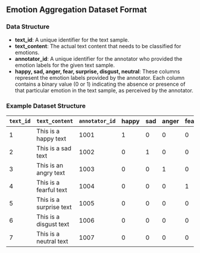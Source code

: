 ## Emotion Aggregation Dataset Format

### Data Structure

- **text_id**: A unique identifier for the text sample.
- **text_content**: The actual text content that needs to be classified for emotions.
- **annotator_id**: A unique identifier for the annotator who provided the emotion labels for the given text sample.
- **happy, sad, anger, fear, surprise, disgust, neutral**: These columns represent the emotion labels provided by the annotator. Each column contains a binary value (0 or 1) indicating the absence or presence of that particular emotion in the text sample, as perceived by the annotator.

### Example Dataset Structure

| `text_id` | `text_content`         | `annotator_id` | happy | sad | anger | fear | surprise | disgust | neutral |
|-----------|----------------------|----------------|-------|-----|-------|------|----------|---------|---------|
| 1         | This is a happy text | 1001           | 1     | 0   | 0     | 0    | 0        | 0       | 0       |
| 2         | This is a sad text   | 1002           | 0     | 1   | 0     | 0    | 0        | 0       | 0       |
| 3         | This is an angry text| 1003           | 0     | 0   | 1     | 0    | 0        | 0       | 0       |
| 4         | This is a fearful text| 1004          | 0     | 0   | 0     | 1    | 0        | 0       | 0       |
| 5         | This is a surprise text| 1005         | 0     | 0   | 0     | 0    | 1        | 0       | 0       |
| 6         | This is a disgust text| 1006          | 0     | 0   | 0     | 0    | 0        | 1       | 0       |
| 7         | This is a neutral text| 1007          | 0     | 0   | 0     | 0    | 0        | 0       | 1       |


